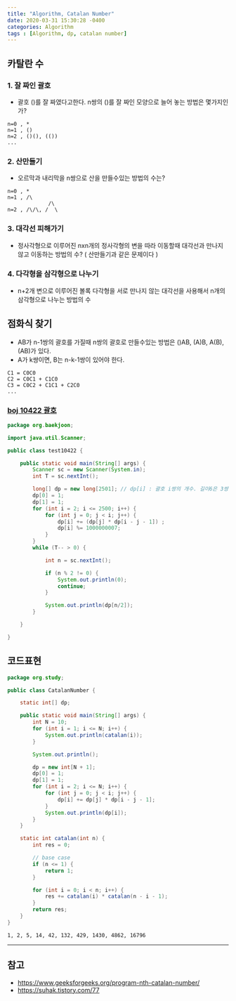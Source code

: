 ```yaml
---
title: "Algorithm, Catalan Number"
date: 2020-03-31 15:30:28 -0400
categories: Algorithm
tags : [Algorithm, dp, catalan number]
---
```


## 카탈란 수
### 1. 잘 짜인 괄호

- 괄호 ()를 잘 짜였다고한다. n쌍의 ()를 잘 짜인 모양으로 늘어 놓는 방법은 몇가지인가?
```
n=0 , *
n=1 , ()
n=2 , ()(), (())
...
```

### 2. 산만들기
- 오르막과 내리막을 n쌍으로 산을 만들수있는 방법의 수는?
```
n=0 , *
n=1 , /\
             /\
n=2 , /\/\, /  \
```

### 3. 대각선 피해가기
- 정사각형으로 이루어진 nxn개의 정사각형의 변을 따라 이동할때 대각선과 만나지 않고 이동하는 방법의 수? ( 산만들기과 같은 문제이다 )

### 4. 다각형을 삼각형으로 나누기
- n+2개 변으로 이루어진 볼록 다각형을 서로 만나지 않는 대각선을 사용해서 n개의 삼각형으로 나누는 방법의 수

## 점화식 찾기
- AB가 n-1쌍의 괄호를 가질때 n쌍의 괄호로 만들수있는 방법은
()AB, (A)B, A(B), (AB)가 있다.
- A가 k쌍이면, B는 n-k-1쌍이 있어야 한다.

```
C1 = C0C0
C2 = C0C1 + C1C0
C3 = C0C2 + C1C1 + C2C0
...
```

### [boj 10422 괄호](https://www.acmicpc.net/problem/10422)

```java
package org.baekjoon;

import java.util.Scanner;

public class test10422 {

	public static void main(String[] args) {
		Scanner sc = new Scanner(System.in);
		int T = sc.nextInt();

		long[] dp = new long[2501];	// dp[i] : 괄호 i쌍의 개수. 길이6은 3쌍을 만들수있다.
		dp[0] = 1;
		dp[1] = 1;
		for (int i = 2; i <= 2500; i++) {
			for (int j = 0; j < i; j++) {
				dp[i] += (dp[j] * dp[i - j - 1]) ;
				dp[i] %= 1000000007;
			}
		}
		while (T-- > 0) {

			int n = sc.nextInt();

			if (n % 2 != 0) {
				System.out.println(0);
				continue;
			}

			System.out.println(dp[n/2]);
		}

	}

}

```


## 코드표현


```java
package org.study;

public class CatalanNumber {

	static int[] dp;

	public static void main(String[] args) {
		int N = 10;
		for (int i = 1; i <= N; i++) {
			System.out.println(catalan(i));
		}

		System.out.println();

		dp = new int[N + 1];
		dp[0] = 1;
		dp[1] = 1;
		for (int i = 2; i <= N; i++) {
			for (int j = 0; j < i; j++) {
				dp[i] += dp[j] * dp[i - j - 1];
			}
			System.out.println(dp[i]);
		}
	}

	static int catalan(int n) {
		int res = 0;

		// base case
		if (n <= 1) {
			return 1;
		}

		for (int i = 0; i < n; i++) {
			res += catalan(i) * catalan(n - i - 1);
		}
		return res;
	}
}

```

```
1, 2, 5, 14, 42, 132, 429, 1430, 4862, 16796
```


---
## 참고

- <https://www.geeksforgeeks.org/program-nth-catalan-number/>
- <https://suhak.tistory.com/77>
